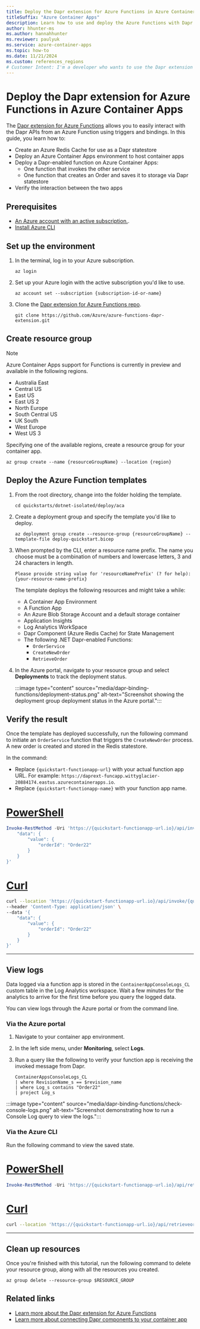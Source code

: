 ```yaml
---
title: Deploy the Dapr extension for Azure Functions in Azure Container Apps
titleSuffix: "Azure Container Apps"
description: Learn how to use and deploy the Azure Functions with Dapr extension in your Dapr-enabled container apps.
author: hhunter-ms
ms.author: hannahhunter
ms.reviewer: paulyuk
ms.service: azure-container-apps
ms.topic: how-to
ms.date: 11/21/2024
ms.custom: references_regions
# Customer Intent: I'm a developer who wants to use the Dapr extension for Azure Functions in my Dapr-enabled container app
---
```


# Deploy the Dapr extension for Azure Functions in Azure Container Apps

The [Dapr extension for Azure Functions](../azure-functions/functions-bindings-dapr.md) allows you to easily interact with the Dapr APIs from an Azure Function using triggers and bindings. In this guide, you learn how to:

- Create an Azure Redis Cache for use as a Dapr statestore
- Deploy an Azure Container Apps environment to host container apps
- Deploy a Dapr-enabled function on Azure Container Apps:
  - One function that invokes the other service
  - One function that creates an Order and saves it to storage via Dapr statestore
- Verify the interaction between the two apps

## Prerequisites

- [An Azure account with an active subscription.](https://azure.microsoft.com/free/?WT.mc_id=A261C142F).
- [Install Azure CLI](/cli/azure/install-azure-cli)

## Set up the environment

1. In the terminal, log in to your Azure subscription.

   ```azurecli
   az login
   ```

1. Set up your Azure login with the active subscription you'd like to use.

   ```azurecli
   az account set --subscription {subscription-id-or-name}
   ```

1. Clone the [Dapr extension for Azure Functions repo](https://github.com/Azure/azure-functions-dapr-extension).

   ```azurecli
   git clone https://github.com/Azure/azure-functions-dapr-extension.git
   ```

## Create resource group

> [!NOTE]
> Azure Container Apps support for Functions is currently in preview and available in the following regions.
> - Australia East
> - Central US
> - East US
> - East US 2
> - North Europe
> - South Central US
> - UK South
> - West Europe
> - West US 3

Specifying one of the available regions, create a resource group for your container app.

   ```azurecli
   az group create --name {resourceGroupName} --location {region}
   ```

## Deploy the Azure Function templates

1. From the root directory, change into the folder holding the template.

   ```azurecli
   cd quickstarts/dotnet-isolated/deploy/aca
   ```

1. Create a deployment group and specify the template you'd like to deploy.

   ```azurecli
   az deployment group create --resource-group {resourceGroupName} --template-file deploy-quickstart.bicep
   ```

1. When prompted by the CLI, enter a resource name prefix. The name you choose must be a combination of numbers and lowercase letters, 3 and 24 characters in length.

   ```
   Please provide string value for 'resourceNamePrefix' (? for help): {your-resource-name-prefix}
   ```

   The template deploys the following resources and might take a while:

    - A Container App Environment
    - A Function App
    - An Azure Blob Storage Account and a default storage container
    - Application Insights
    - Log Analytics WorkSpace
    - Dapr Component (Azure Redis Cache) for State Management
    - The following .NET Dapr-enabled Functions:
       - `OrderService`
       - `CreateNewOrder`
       - `RetrieveOrder`

1. In the Azure portal, navigate to your resource group and select **Deployments** to track the deployment status.

   :::image type="content" source="media/dapr-binding-functions/deployment-status.png" alt-text="Screenshot showing the deployment group deployment status in the Azure portal.":::

## Verify the result

Once the template has deployed successfully, run the following command to initiate an `OrderService` function that triggers the `CreateNewOrder` process. A new order is created and stored in the Redis statestore.

In the command:
- Replace `{quickstart-functionapp-url}` with your actual function app URL. For example: `https://daprext-funcapp.wittyglacier-20884174.eastus.azurecontainerapps.io`.
- Replace `{quickstart-functionapp-name}` with your function app name.

# [PowerShell](#tab/powershell)

```powershell
Invoke-RestMethod -Uri 'https://{quickstart-functionapp-url.io}/api/invoke/{quickstart-functionapp-name}/CreateNewOrder' -Method POST -Headers @{"Content-Type" = "application/json"} -Body '{
    "data": {
        "value": {
            "orderId": "Order22"
        }
    }
}'
```

# [Curl](#tab/curl)

```sh
curl --location 'https://{quickstart-functionapp-url.io}/api/invoke/{quickstart-functionapp-name}/CreateNewOrder' \
--header 'Content-Type: application/json' \
--data '{
    "data": {
        "value": {
            "orderId": "Order22"
        }
    }
}'
```

---

## View logs

Data logged via a function app is stored in the `ContainerAppConsoleLogs_CL` custom table in the Log Analytics workspace. Wait a few minutes for the analytics to arrive for the first time before you query the logged data.

You can view logs through the Azure portal or from the command line.

### Via the Azure portal

1. Navigate to your container app environment.

1. In the left side menu, under **Monitoring**, select **Logs**.

1. Run a query like the following to verify your function app is receiving the invoked message from Dapr.

   ```
   ContainerAppsConsoleLogs_CL
   | where RevisionName_s == $revision_name
   | where Log_s contains "Order22"
   | project Log_s
   ```

:::image type="content" source="media/dapr-binding-functions/check-console-logs.png" alt-text="Screenshot demonstrating how to run a Console Log query to view the logs.":::


### Via the Azure CLI

Run the following command to view the saved state.

# [PowerShell](#tab/powershell)

```powershell
Invoke-RestMethod -Uri 'https://{quickstart-functionapp-url.io}/api/retrieveorder' -Method GET
```

# [Curl](#tab/curl)

```sh
curl --location 'https://{quickstart-functionapp-url.io}/api/retrieveorder'
```

---

## Clean up resources

Once you're finished with this tutorial, run the following command to delete your resource group, along with all the resources you created.

```
az group delete --resource-group $RESOURCE_GROUP
```

## Related links

- [Learn more about the Dapr extension for Azure Functions](../azure-functions/functions-bindings-dapr.md)
- [Learn more about connecting Dapr components to your container app](./dapr-component-connection.md)
